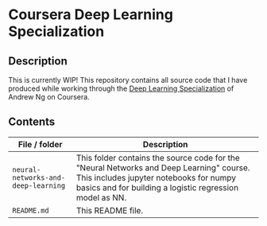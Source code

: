 # Coursera Deep Learning Specialization

## Description
This is currently WIP!
This repository contains all source code that I have produced while working through the [Deep Learning Specialization](https://www.coursera.org/specializations/deep-learning) of Andrew Ng on Coursera.

## Contents

| File / folder                         | Description 
|-----------------------------------|-----------------------------------------------------------------
|`neural-networks-and-deep-learning`| This folder contains the source code for the "Neural Networks and Deep Learning" course. This includes jupyter notebooks for numpy basics and for building a logistic regression model as NN.
|`README.md`                        | This README file.
